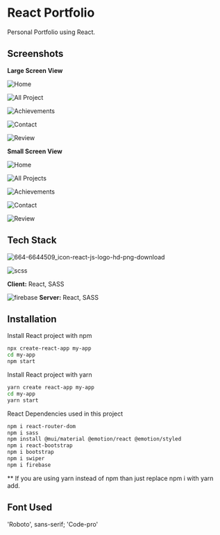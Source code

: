 
# React Portfolio

Personal Portfolio using React.






## Screenshots

**Large Screen View**

![Home](https://user-images.githubusercontent.com/104124676/198764017-a67ece97-01c1-4300-8824-fb2ce8a1d609.png)

![All Project](https://user-images.githubusercontent.com/104124676/198764687-bd9a17a5-e5bb-4705-b9b6-0eb7c3666f84.png)

![Achievements](https://user-images.githubusercontent.com/104124676/198766719-eb84f1c0-7cd9-4c5a-bf03-460907a8f264.png)

![Contact](https://user-images.githubusercontent.com/104124676/198765439-a7b0d690-9f7b-4776-85ba-f6f85d8d6883.png)
 
![Review](https://user-images.githubusercontent.com/104124676/198765863-e4ef635b-a98b-481f-be2c-79a7f19a3abd.png)

**Small Screen View**

![Home](https://user-images.githubusercontent.com/104124676/198768720-fb30003b-7b89-46f6-a102-14d429950390.png)

![All Projects](https://user-images.githubusercontent.com/104124676/198769931-fb4c2262-2fa4-42c3-a292-b713677461eb.png)

![Achievements](https://user-images.githubusercontent.com/104124676/198770413-39cbb96c-5d15-46e6-a3e2-8c5fda7d91a4.png)

![Contact](https://user-images.githubusercontent.com/104124676/198770755-63b6d9af-45e0-47dd-b3ea-9196b06c1fee.png)

![Review](https://user-images.githubusercontent.com/104124676/198771024-81c0c9a1-3f05-476f-89db-28af2ff901f2.png)
## Tech Stack


![664-6644509_icon-react-js-logo-hd-png-download](https://user-images.githubusercontent.com/104124676/196870131-c9fdd6d0-3c0f-4cd5-8de4-da8693e1a933.png)

![scss](https://user-images.githubusercontent.com/104124676/196869620-a478358b-87ee-4c61-9d71-469e6bd593f0.png)


**Client:** React, SASS

![firebase](https://user-images.githubusercontent.com/104124676/196869346-be9d99cb-9985-4757-947c-81c5d389c3ba.png)
**Server:** React, SASS


## Installation

Install React project with npm

```bash
npx create-react-app my-app
cd my-app
npm start
```
Install React project with yarn

```bash
yarn create react-app my-app
cd my-app
yarn start
```
React Dependencies used in this project

```bash
npm i react-router-dom
npm i sass
npm install @mui/material @emotion/react @emotion/styled
npm i react-bootstrap
npm i bootstrap
npm i swiper
npm i firebase
```
** If you are using yarn instead of npm than just replace npm i with yarn add.
    
## Font Used

'Roboto', sans-serif;
'Code-pro'